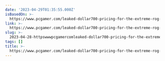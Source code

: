 ```yaml
---
date: '2023-04-29T01:35:55.000Z'
isBasedOn: >-
  https://www.pcgamer.com/leaked-dollar700-pricing-for-the-extreme-rog-ally-could-kill-the-steam-deck-for-me/
link: >-
  https://www.pcgamer.com/leaked-dollar700-pricing-for-the-extreme-rog-ally-could-kill-the-steam-deck-for-me/
slug: >-
  2023-04-28-httpswwwpcgamercomleaked-dollar700-pricing-for-the-extreme-rog-ally-could-kill-the-steam-deck-for-me
tags: []
title: >-
  https://www.pcgamer.com/leaked-dollar700-pricing-for-the-extreme-rog-ally-could-kill-the-steam-deck-for-me/
---
```


